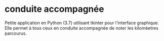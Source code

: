 # conduite accompagnée
Petite application en Python (3.7) utilisant tkinter pour l'interface graphique. Elle permet à tous ceux en conduite accompagnée de noter les kilomèetres parcourus.
